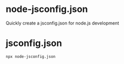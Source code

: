 # node-jsconfig.json

Quickly create a jsconfig.json for node.js development

# jsconfig.json

```
npx node-jsconfig.json
```
